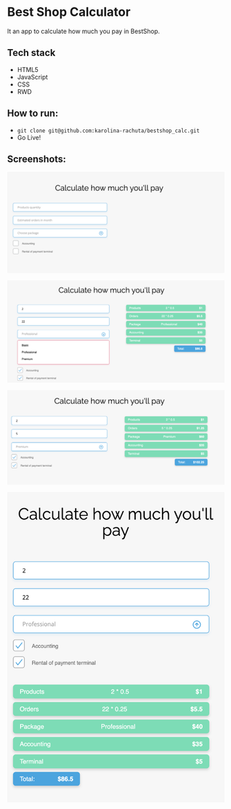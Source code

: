 # Best Shop Calculator
It an app to calculate how much you pay in BestShop.

## Tech stack
- HTML5
- JavaScript
- CSS
- RWD

## How to run:
- `git clone git@github.com:karolina-rachuta/bestshop_calc.git`
- Go Live!

## Screenshots:
![screenshot](./src/assets/desktop_start.png)

![screenshot](./src/assets/desktop_open.png)

![screenshot](./src/assets/desktop_filled.png)

![screenshot](./src/assets/mobile_tablet_filled.png)